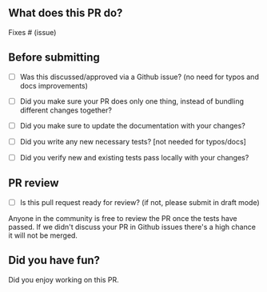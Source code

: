 ## What does this PR do?

<!--
Please include a summary of the change and which issue is fixed.
 Please also include relevant motivation and context.
 List any dependencies that are required for this change.
-->

Fixes # (issue)

## Before submitting
- [ ] Was this discussed/approved via a Github issue? (no need for typos and docs improvements)
- [ ] Did you make sure your PR does only one thing, instead of bundling different changes together?
- [ ] Did you make sure to update the documentation with your changes?
- [ ] Did you write any new necessary tests? [not needed for typos/docs]
- [ ] Did you verify new and existing tests pass locally with your changes?


<!-- For CHANGELOG separate each item in unreleased section by a blank line to reduce collisions -->

## PR review
 - [ ] Is this pull request ready for review? (if not, please submit in draft mode)

Anyone in the community is free to review the PR once the tests have passed.
If we didn't discuss your PR in Github issues there's a high chance it will not be merged.

## Did you have fun?
Did you enjoy working on this PR.
